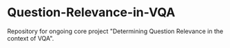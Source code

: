 # Question-Relevance-in-VQA
Repository for ongoing core project "Determining Question Relevance in the context of VQA".

